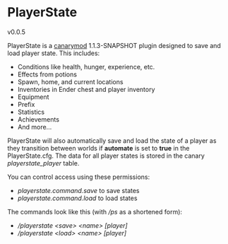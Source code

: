 PlayerState
===========
v0.0.5

PlayerState is a [canarymod](http://www.canarymod.net/) 1.1.3-SNAPSHOT plugin designed to save and load player state. This includes:

* Conditions like health, hunger, experience, etc.
* Effects from potions
* Spawn, home, and current locations
* Inventories in Ender chest and player inventory
* Equipment
* Prefix
* Statistics
* Achievements
* And more...

PlayerState will also automatically save and load the state of a player as they transition between worlds if __automate__ is set to __true__ in the PlayerState.cfg. The data for all player states is stored in the canary _playerstate_player_ table.

You can control access using these permissions:

* _playerstate.command.save_ to save states
* _playerstate.command.load_ to load states

The commands look like this (with _/ps_ as a shortened form):

* _/playerstate &lt;save&gt; &lt;name&gt; [player]_
* _/playerstate &lt;load&gt; &lt;name&gt; [player]_
